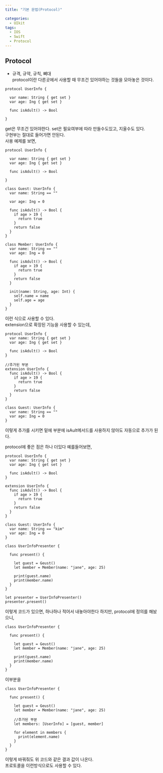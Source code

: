 ```yaml
---
title: "기본 문법(Protocol)"

categories:
  - UIkit
tags:
  - IOS
  - Swift
  - Protocol
---
```


## Protocol
- 규격, 규약, 규칙, 뼈대  
protocol이란 다른곳에서 사용할 때 무조건 있어야하는 것들을 모아놓은 것이다.  

~~~
protocol UserInfo {
  
  var name: String { get set }
  var age: Ing { get set }

  func isAdult() -> Bool 
  
}
~~~
get은 무조건 있어야한다. set은 필요여부에 따라 만들수도있고, 지울수도 있다.  
구현부는 절대로 들어가면 안된다.  
사용 예제를 보면,  

~~~
protocol UserInfo {
  
  var name: String { get set }
  var age: Ing { get set }

  func isAdult() -> Bool 
  
}

class Guest: UserInfo {
  var name: String == ""

  var age: Ing = 0

  func isAdult() -> Bool {
    if age > 19 {
      return true
    }
    return false
  }
}

class Member: UserInfo {
  var name: String == ""
  var age: Ing = 0

  func isAdult() -> Bool {
    if age > 19 {
      return true
    }
    return false
  }

  init(name: String, age: Int) {
    self.name = name
    self.age = age
  }
}
~~~
이런 식으로 사용할 수 있다.  
extension으로 확장된 기능을 사용할 수 있는데,
~~~
protocol UserInfo {
  var name: String { get set }
  var age: Ing { get set }

  func isAdult() -> Bool 
}

//추가된 부분
extension UserInfo {
  func isAdult() -> Bool {
    if age > 19 {
      return true
    }
    return false
  }
}

class Guest: UserInfo {
  var name: String == ""
  var age: Ing = 0
}
~~~
이렇게 추가를 시키면 밑에 부분에 isAult메서드를 사용하지 않아도 자동으로 추가가 된다.  

protocol에 좋은 점은 하나 더있다 예를들어보면, 
~~~
protocol UserInfo {
  var name: String { get set }
  var age: Ing { get set }

  func isAdult() -> Bool 
}

extension UserInfo {
  func isAdult() -> Bool {
    if age > 19 {
      return true
    }
    return false
  }
}

class Guest: UserInfo {
  var name: String == "kim"
  var age: Ing = 0
}

class UserInfoPresenter {
  
  func present() {

    let guest = Geust()
    let member = Member(name: "jane", age: 25)

    print(guest.name)
    print(member.name)
  }
}

let presenter = UserInfoPresenter()
presenter.present()
~~~
이렇게 코드가 있으면, 하나하나 적어서 내놓아야한다 하지만, protocol에 정의를 해놨으니,  
~~~
class UserInfoPresenter {
  
  func present() {

    let guest = Geust()
    let member = Member(name: "jane", age: 25)

    print(guest.name)
    print(member.name)
  }
}
~~~
이부분을  
~~~
class UserInfoPresenter {
  
  func present() {

    let guest = Geust()
    let member = Member(name: "jane", age: 25)

    //추가된 부분
    let members: [UserInfo] = [guest, member]

    for element in members {
      print(element.name)
    }
  }
}
~~~
이렇게 바꿔줘도 위 코드와 같은 결과 값이 나온다.  
프로토콜을 이런방식으로도 사용할 수 있다.